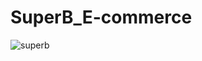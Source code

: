 # SuperB_E-commerce

![superb](https://github.com/Shafag42/SuperB_E-commerce/assets/96957988/e2684037-cfcb-42e6-bfdd-536c6797b747)


